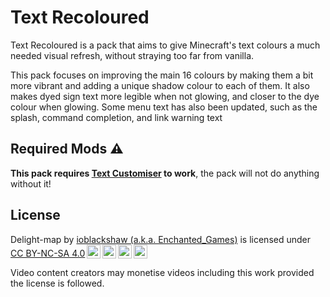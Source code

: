# Text Recoloured

Text Recoloured is a pack that aims to give Minecraft's text colours a much needed visual refresh, without straying too far from vanilla.

This pack focuses on improving the main 16 colours by making them a bit more vibrant and adding a unique shadow colour to each of them.
It also makes dyed sign text more legible when not glowing, and closer to the dye colour when glowing.
Some menu text has also been updated, such as the splash, command completion, and link warning text

## Required Mods ⚠️

**This pack requires [Text Customiser](https://modrinth.com/mod/text-customiser) to work**, the pack will not do anything without it!

## License
<p xmlns:cc="http://creativecommons.org/ns#" >Delight-map by <a rel="cc:attributionURL dct:creator" property="cc:attributionName" href="https://enchanted.games">ioblackshaw (a.k.a. Enchanted_Games)</a> is licensed under <a href="https://creativecommons.org/licenses/by-nc-sa/4.0/?ref=chooser-v1" target="_blank" rel="license noopener noreferrer" style="display:inline-block;">CC BY-NC-SA 4.0<img style="height:22px!important;margin-left:3px;vertical-align:text-bottom;" src="https://mirrors.creativecommons.org/presskit/icons/cc.svg?ref=chooser-v1" alt=""><img style="height:22px!important;margin-left:3px;vertical-align:text-bottom;" src="https://mirrors.creativecommons.org/presskit/icons/by.svg?ref=chooser-v1" alt=""><img style="height:22px!important;margin-left:3px;vertical-align:text-bottom;" src="https://mirrors.creativecommons.org/presskit/icons/nc.svg?ref=chooser-v1" alt=""><img style="height:22px!important;margin-left:3px;vertical-align:text-bottom;" src="https://mirrors.creativecommons.org/presskit/icons/sa.svg?ref=chooser-v1" alt=""></a></p>
Video content creators may monetise videos including this work provided the license is followed.
